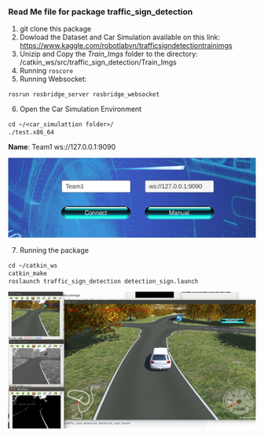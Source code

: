 ### Read Me file for package traffic_sign_detection
1. git clone this package
2. Dowload the Dataset and Car Simulation available on this link: https://www.kaggle.com/robotlabvn/trafficsigndetectiontrainimgs
3. Unizip and Copy the *Train_Imgs* folder to the directory: /catkin_ws/src/traffic_sign_detection/Train_Imgs
4. Running ```roscore```
5. Running Websocket: 
```
rosrun rosbridge_server rosbridge_websocket
```
6. Open the Car Simulation Environment
```
cd ~/<car_simulattion folder>/
./test.x86_64
```
**Name**: Team1      ws://127.0.0.1:9090

 ![alt text](https://github.com/robotlabvn/self_driving_car/blob/master/traffic_sign_detection/Image/Simulation_1.png)

7. Running the package
 ```
 cd ~/catkin_ws
 catkin_make
 roslaunch traffic_sign_detection detection_sign.launch
```

 ![alt text](https://github.com/robotlabvn/self_driving_car/blob/master/traffic_sign_detection/Image/Turn_left.png)
